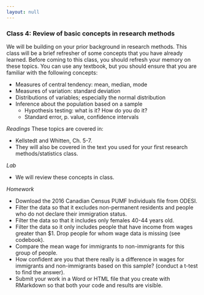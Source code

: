 ```yaml
---
layout: null
---
```

### Class 4: Review of basic concepts in research methods
We will be building on your prior background in research methods.  This class will be a brief refresher of some concepts that you have already learned.  Before coming to this class, you should refresh your memory on these topics.  You can use any textbook, but you should ensure that you are familiar with the following concepts:
- Measures of central tendency: mean, median, mode
- Measures of variation: standard deviation
- Distributions of variables; especially the normal distribution
- Inference about the population based on a sample
  - Hypothesis testing: what is it? How do you do it?
  - Standard error, p. value, confidence intervals

*Readings*
These topics are covered in:
- Kellstedt and Whitten, Ch. 5-7.
- They will also be covered in the text you used for your first research methods/statistics class.

*Lab*
- We will review these concepts in class.

*Homework*
- Download the 2016 Canadian Census PUMF Individuals file from ODESI.
- Filter the data so that it excludes non-permanent residents and people who do not declare their immigration status.
- Filter the data so that it includes only females 40-44 years old.
- Filter the data so it only includes people that have income from wages greater than $1. Drop people for whom wage data is missing (see codebook).
- Compare the mean wage for immigrants to non-immigrants for this group of people.
- How confident are you that there really is a difference in wages for immigrants and non-immigrants based on this sample? (conduct a t-test to find the answer).
- Submit your work in a Word or HTML file that you create with RMarkdown so that both your code and results are visible.
